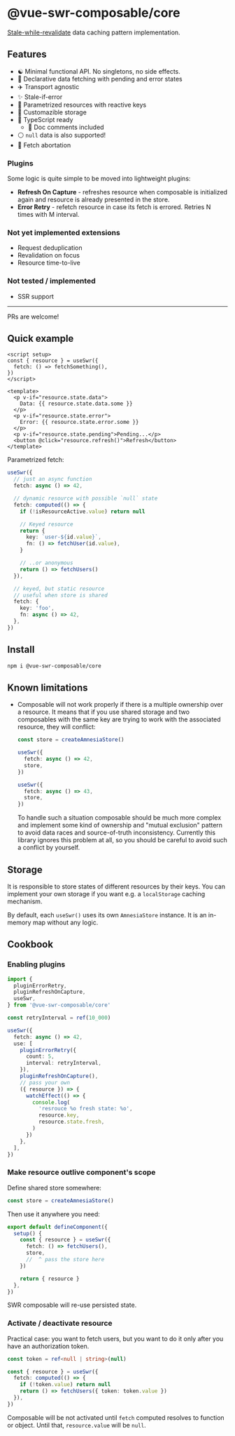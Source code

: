 # @vue-swr-composable/core

[Stale-while-revalidate](https://datatracker.ietf.org/doc/html/rfc5861#section-3) data caching pattern implementation.

## Features

- ☯️ Minimal functional API. No singletons, no side effects.
- 💎 Declarative data fetching with pending and error states
- ✈️ Transport agnostic
- ✨ Stale-if-error
- 🔀 Parametrized resources with reactive keys
- 💾 Customazible storage
- 🔧 TypeScript ready
  - 📃 Doc comments included
- ⚪️ `null` data is also supported!
- 🚫 Fetch abortation

### Plugins

Some logic is quite simple to be moved into lightweight plugins:

- **Refresh On Capture** - refreshes resource when composable is initialized again and resource is already presented in the store.
- **Error Retry** - refetch resource in case its fetch is errored. Retries N times with M interval.

### Not yet implemented extensions

- Request deduplication
- Revalidation on focus
- Resource time-to-live

### Not tested / implemented

- SSR support

---

PRs are welcome!

## Quick example

```vue
<script setup>
const { resource } = useSwr({
  fetch: () => fetchSomething(),
})
</script>

<template>
  <p v-if="resource.state.data">
    Data: {{ resource.state.data.some }}
  </p>
  <p v-if="resource.state.error">
    Error: {{ resource.state.error.some }}
  </p>
  <p v-if="resource.state.pending">Pending...</p>
  <button @click="resource.refresh()">Refresh</button>
</template>
```

Parametrized fetch:

```ts
useSwr({
  // just an async function
  fetch: async () => 42,

  // dynamic resource with possible `null` state
  fetch: computed(() => {
    if (!isResourceActive.value) return null

    // Keyed resource
    return {
      key: `user-${id.value}`,
      fn: () => fetchUser(id.value),
    }

    // ..or anonymous
    return () => fetchUsers()
  }),

  // keyed, but static resource
  // useful when store is shared
  fetch: {
    key: 'foo',
    fn: async () => 42,
  },
})
```

## Install

```bash
npm i @vue-swr-composable/core
```

## Known limitations

- Composable will not work properly if there is a multiple ownership over a resource. It means that if you use shared storage and two composables with the same key are trying to work with the associated resource, they will conflict:

  ```ts
  const store = createAmnesiaStore()

  useSwr({
    fetch: async () => 42,
    store,
  })

  useSwr({
    fetch: async () => 43,
    store,
  })
  ```

  To handle such a situation composable should be much more complex and implement some kind of ownership and "mutual exclusion" pattern to avoid data races and source-of-truth inconsistency. Currently this library ignores this problem at all, so you should be careful to avoid such a conflict by yourself.

## Storage

It is responsible to store states of different resources by their keys. You can implement your own storage if you want e.g. a `localStorage` caching mechanism.

By default, each `useSwr()` uses its own `AmnesiaStore` instance. It is an in-memory map without any logic.

## Cookbook

### Enabling plugins

```ts
import {
  pluginErrorRetry,
  pluginRefreshOnCapture,
  useSwr,
} from '@vue-swr-composable/core'

const retryInterval = ref(10_000)

useSwr({
  fetch: async () => 42,
  use: [
    pluginErrorRetry({
      count: 5,
      interval: retryInterval,
    }),
    pluginRefreshOnCapture(),
    // pass your own
    ({ resource }) => {
      watchEffect(() => {
        console.log(
          'resrouce %o fresh state: %o',
          resource.key,
          resource.state.fresh,
        )
      })
    },
  ],
})
```

### Make resource outlive component's scope

Define shared store somewhere:

```ts
const store = createAmnesiaStore()
```

Then use it anywhere you need:

```ts
export default defineComponent({
  setup() {
    const { resource } = useSwr({
      fetch: () => fetchUsers(),
      store,
      //  ^ pass the store here
    })

    return { resource }
  },
})
```

SWR composable will re-use persisted state.

### Activate / deactivate resource

Practical case: you want to fetch users, but you want to do it only after you have an authorization token.

```ts
const token = ref<null | string>(null)

const { resource } = useSwr({
  fetch: computed(() => {
    if (!token.value) return null
    return () => fetchUsers({ token: token.value })
  }),
})
```

Composable will be not activated until `fetch` computed resolves to function or object. Until that, `resource.value` will be `null`.

###
